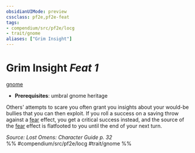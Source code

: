 ```yaml
---
obsidianUIMode: preview
cssclass: pf2e,pf2e-feat
tags:
- compendium/src/pf2e/locg
- trait/gnome
aliases: ["Grim Insight"]
---
```

# Grim Insight  *Feat 1*  
[gnome](/rules/traits/gnome.md)  

- **Prerequisites**: umbral gnome heritage

Others' attempts to scare you often grant you insights about your would-be bullies that you can then exploit. If you roll a success on a saving throw against a [fear](/rules/traits/fear.md) effect, you get a critical success instead, and the source of the [fear](/rules/traits/fear.md) effect is flatfooted to you until the end of your next turn.

*Source: Lost Omens: Character Guide p. 32*  
%% #compendium/src/pf2e/locg #trait/gnome %%